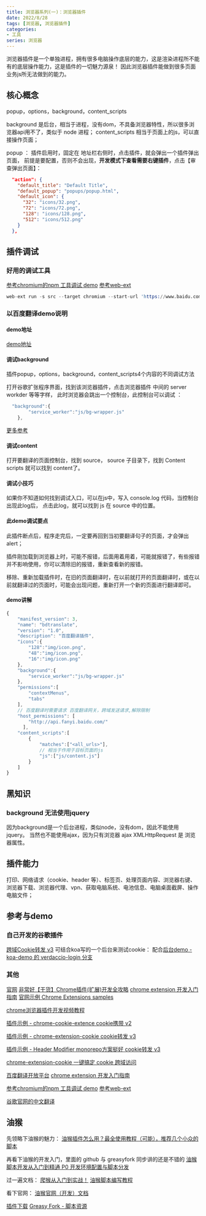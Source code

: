 ```yaml
---
title: 浏览器系列(一)：浏览器插件
date: 2022/8/28
tags: [浏览器, 浏览器插件]
categories: 
- 工具
series: 浏览器
---
```


浏览器插件是一个单独进程，拥有很多电脑操作底层的能力，这是渲染进程所不能有的底层操作能力，这是插件的一切魅力源泉！
因此浏览器插件能做到很多页面业务js所无法做到的能力。

## 核心概念
popup，options，background，content_scripts

background 是后台，相当于进程，没有dom，不具备浏览器特性，所以很多浏览器api用不了，类似于 node 进程；
content_scripts 相当于页面上的js，可以直接操作页面；

popup ： 插件启用时，固定在 地址栏右侧时，点击插件，就会弹出一个插件弹出页面，
前提是要配置，否则不会出现，**开发模式下查看需要右键插件**，点击【审查弹出页面】：
```json
  "action": {
    "default_title": "Default Title",
    "default_popup": "popups/popup.html",
    "default_icon": {
      "32": "icons/32.png",
      "72": "icons/72.png",
      "128": "icons/128.png",
      "512": "icons/512.png"
    }
  },
```
## 插件调试

### 好用的调试工具
[参考chromium的npm 工具调试 demo](https://github.com/mmktomato/chrome-extension-manifest-v3-declarativeNetRequest-sample/tree/master/static)
[参考web-ext](https://github.com/mozilla/web-ext)
```s
web-ext run -s src --target chromium --start-url 'https://www.baidu.com/'
```

### 以百度翻译demo说明
#### demo地址
[demo地址](todo)

#### 调试background
插件popup，options，background，content_scripts4个内容的不同调试方法

打开谷歌扩张程序界面，找到该浏览器插件，点击浏览器插件 中间的 server workder 等等字样，
此时浏览器会跳出一个控制台，此控制台可以调试 ：
```js
  "background":{
        "service_worker":"js/bg-wrapper.js"
    },
```

[更多参考](https://www.bilibili.com/video/BV1ML4y1z7ba?spm_id_from=333.999.0.0)

#### 调试content
打开要翻译的页面控制台，找到 source，
source 子目录下，找到 Content scripts 就可以找到 content了。

#### 调试小技巧
如果你不知道如何找到调试入口，可以在js中，写入 console.log 代码，当控制台出现此log后，
点击此log，就可以找到 js 在 source 中的位置。

#### 此demo调试要点
此插件断点后，程序走完后，一定要再回到当初要翻译句子的页面，才会弹出alert；

插件刚加载到浏览器上时，可能不报错，后面用着用着，可能就报错了，有些报错并不影响使用，你可以清除旧的报错，重新查看新的报错。

移除、重新加载插件时，在旧的页面翻译时，在以前就打开的页面翻译时，或在以前就翻译过的页面时，可能会出现问题，重新打开一个新的页面进行翻译即可。

#### demo讲解
```js
{
    "manifest_version": 3,
    "name": "bdtranslate",
    "version": "1.0",
    "description": "百度翻译插件",
    "icons":{
        "128":"img/icon.png",
        "48":"img/icon.png",
        "16":"img/icon.png"
    },
    "background":{
        "service_worker":"js/bg-wrapper.js"
    },
    "permissions":[
        "contextMenus",
        "tabs"
    ],
    // 百度翻译时需要请求 百度翻译网关，跨域发送请求,解除限制
    "host_permissions": [
        "http://api.fanyi.baidu.com/"
      ],
    "content_scripts":[
        {
            "matches":["<all_urls>"],
            // 相当于作用于目标页面的js
            "js":["js/content.js"]
        }
    ]
}
```


## 黑知识
### background 无法使用jquery
因为background是一个后台进程，类似node，没有dom，因此不能使用jquery。
当然也不能使用ajax，因为只有浏览器 ajax XMLHttpRequest 是 浏览器属性。


## 插件能力
打印、网络请求（cookie、header 等）、标签页、处理页面内容、浏览器右键、浏览器下载、浏览器代理、vpn、获取电脑系统、电池信息、电脑桌面截屏、操作电脑文件；


## 参考与demo

### 自己开发的谷歌插件
[跨域Cookie转发 v3](https://github.com/YeWills/chrome-extensions)
可结合koa写的一个后台来测试cookie：
配合[后台demo - koa-demo 的 verdaccio-login 分支](https://github.com/YeWills/koa-demo.git)

### 其他
[官网](https://developer.chrome.com/docs/extensions/reference/)
[非常好【干货】Chrome插件(扩展)开发全攻略](http://blog.haoji.me/chrome-plugin-develop.html)
[chrome extension 开发入门指南](https://juejin.cn/post/7106758827520819236)
[官网示例 Chrome Extensions samples](https://github.com/GoogleChrome/chrome-extensions-samples)

[chrome浏览器插件开发视频教程](https://www.bilibili.com/video/BV1a64y187QR?spm_id_from=333.337.search-card.all.click)

[插件示例 - chrome-cookie-extence cookie携带 v2](https://github.com/chirpmonster/chrome-cookie-extence)

[插件示例 - chrome-extension-cookie cookie转发 v3](https://github.com/aMiing/chrome-extension-cookie)

[插件示例 - Header Modifier monorepo方案挺好 cookie转发 v3](https://github.com/myWsq/simple-header-modifier)


[chrome-extension-cookie 一键搞定 cookie 跨域访问](https://www.jianshu.com/p/1b9639506728?u_atoken=05a3fe03-43e6-49f5-980a-0f27260a2914&u_asession=01SgGo7R_-nx3-sFM42Lr6v_DK_w82fkkvT935DecQjlkOzzSv6yRGEGtKjxsszuCZX0KNBwm7Lovlpxjd_P_q4JsKWYrT3W_NKPr8w6oU7K-PYd16O80yZLgUpuQXbm51p5RU6UlCZRD0CDVEtyq5OmBkFo3NEHBv0PZUm6pbxQU&u_asig=05bUYiDdyLnVZo90Knh5nAHMzwczUZhl586FMLh_Nggm3jfLp7h5u9z5cZZeDscVikUHF94E5R3jEggXgL9tgfMPp9K012d0NkNi2oANeRPsiWNdzalJYBylm9SCbAphlQRxmInA2niE1p5UKuLGJeTYvqNPWRRPHXtlAGOVWBXJH9JS7q8ZD7Xtz2Ly-b0kmuyAKRFSVJkkdwVUnyHAIJzVoJN2_YxVmpIh_TonA5n1xg6qhtPFV9-9xBkcNspRflO21gpjNe9akLVIO763CEMe3h9VXwMyh6PgyDIVSG1W-ma2sDGtl-YIWcpGzGsr3oyks0NmwmEEqbQaAo11Q_aeE1r4sWaf6bfYOh5XU1BzaN9q0bGxRapmSuxiYnwW6zmWspDxyAEEo4kbsryBKb9Q&u_aref=ClvQgIkmwIYYuyz9oNevRHlBeAw%3D)


[百度翻译开放平台](https://api.fanyi.baidu.com/doc/21)
[chrome extension 开发入门指南](https://juejin.cn/post/7106758827520819236)

[参考chromium的npm 工具调试 demo](https://github.com/mmktomato/chrome-extension-manifest-v3-declarativeNetRequest-sample/tree/master/static)
[参考web-ext](https://github.com/mozilla/web-ext)

[谷歌官网的中文翻译](https://doc.yilijishu.info/chrome/)


## 油猴

先领略下油猴的魅力：
[油猴插件怎么用？最全使用教程（可能），推荐几个小众的脚本](https://www.bilibili.com/video/BV1Wy4y1b76T?spm_id_from=333.337.search-card.all.click&vd_source=49cfdfde4ef881bfb8dd4fd5921f4b42)

再看下油猴的开发入门，里面的 github 与 greasyfork 同步讲的还是不错的
[油猴脚本开发从入门到精通 P0 开发环境配置与脚本分发](https://www.bilibili.com/video/BV1Da411Z7s7?spm_id_from=333.337.search-card.all.click&vd_source=49cfdfde4ef881bfb8dd4fd5921f4b42)

过一遍文档：
[爬猴从入门到实战！](https://segmentfault.com/a/1190000038328999)
[油猴脚本编写教程](https://segmentfault.com/a/1190000021654926)

看下官网：
[油猴官网（开发）文档](https://www.tampermonkey.net/documentation.php)


[插件下载](https://chrome.google.com/webstore/detail/tampermonkey/dhdgffkkebhmkfjojejmpbldmpobfkfo?hl=zh-CN)
[Greasy Fork - 脚本资源](https://greasyfork.org/zh-CN)



